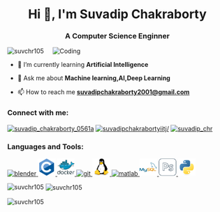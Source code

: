 <h1 align="center">Hi 👋, I'm Suvadip Chakraborty</h1>
<h3 align="center">A Computer Science Enginner</h3>
<img align="right" alt="Coding" width="400" src="https://i.giphy.com/media/v1.Y2lkPTc5MGI3NjExdjJmaWE0YWs0N3d6bDFldXVpZmd3d3VhamV1eXk4cDBycm5vcDJvZSZlcD12MV9pbnRlcm5hbF9naWZfYnlfaWQmY3Q9Zw/RbDKaczqWovIugyJmW/giphy.gif”>

<p align="left"> <img src="https://komarev.com/ghpvc/?username=suvchr105&label=Profile%20views&color=0e75b6&style=flat" alt="suvchr105" /> </p>

- 🌱 I’m currently learning **Artificial Intelligence**

- 💬 Ask me about **Machine learning,AI,Deep Learning**

- 📫 How to reach me **suvadipchakraborty2001@gmail.com**

<h3 align="left">Connect with me:</h3>
<p align="left">
<a href="https://dev.to/suvadip_chakraborty_0561a" target="blank"><img align="center" src="https://raw.githubusercontent.com/rahuldkjain/github-profile-readme-generator/master/src/images/icons/Social/devto.svg" alt="suvadip_chakraborty_0561a" height="30" width="40" /></a>
<a href="https://linkedin.com/in/suvadipchakrabortyiitj/" target="blank"><img align="center" src="https://raw.githubusercontent.com/rahuldkjain/github-profile-readme-generator/master/src/images/icons/Social/linked-in-alt.svg" alt="suvadipchakrabortyiitj/" height="30" width="40" /></a>
<a href="https://www.leetcode.com/suvadip_chr" target="blank"><img align="center" src="https://raw.githubusercontent.com/rahuldkjain/github-profile-readme-generator/master/src/images/icons/Social/leet-code.svg" alt="suvadip_chr" height="30" width="40" /></a>
</p>

<h3 align="left">Languages and Tools:</h3>
<p align="left"> <a href="https://www.blender.org/" target="_blank" rel="noreferrer"> <img src="https://download.blender.org/branding/community/blender_community_badge_white.svg" alt="blender" width="40" height="40"/> </a> <a href="https://www.cprogramming.com/" target="_blank" rel="noreferrer"> <img src="https://raw.githubusercontent.com/devicons/devicon/master/icons/c/c-original.svg" alt="c" width="40" height="40"/> </a> <a href="https://www.docker.com/" target="_blank" rel="noreferrer"> <img src="https://raw.githubusercontent.com/devicons/devicon/master/icons/docker/docker-original-wordmark.svg" alt="docker" width="40" height="40"/> </a> <a href="https://git-scm.com/" target="_blank" rel="noreferrer"> <img src="https://www.vectorlogo.zone/logos/git-scm/git-scm-icon.svg" alt="git" width="40" height="40"/> </a> <a href="https://www.linux.org/" target="_blank" rel="noreferrer"> <img src="https://raw.githubusercontent.com/devicons/devicon/master/icons/linux/linux-original.svg" alt="linux" width="40" height="40"/> </a> <a href="https://www.mathworks.com/" target="_blank" rel="noreferrer"> <img src="https://upload.wikimedia.org/wikipedia/commons/2/21/Matlab_Logo.png" alt="matlab" width="40" height="40"/> </a> <a href="https://www.mysql.com/" target="_blank" rel="noreferrer"> <img src="https://raw.githubusercontent.com/devicons/devicon/master/icons/mysql/mysql-original-wordmark.svg" alt="mysql" width="40" height="40"/> </a> <a href="https://www.photoshop.com/en" target="_blank" rel="noreferrer"> <img src="https://raw.githubusercontent.com/devicons/devicon/master/icons/photoshop/photoshop-line.svg" alt="photoshop" width="40" height="40"/> </a> <a href="https://www.python.org" target="_blank" rel="noreferrer"> <img src="https://raw.githubusercontent.com/devicons/devicon/master/icons/python/python-original.svg" alt="python" width="40" height="40"/> </a> </p>

<p><img align="left" src="https://github-readme-stats.vercel.app/api/top-langs?username=suvchr105&show_icons=true&locale=en&layout=compact" alt="suvchr105" /></p>

<p>&nbsp;<img align="center" src="https://github-readme-stats.vercel.app/api?username=suvchr105&show_icons=true&locale=en" alt="suvchr105" /></p>

<p><img align="center" src="https://github-readme-streak-stats.herokuapp.com/?user=suvchr105&" alt="suvchr105" /></p>
